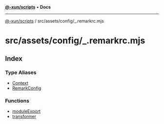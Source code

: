 [**@-xun/scripts**](../../../../README.md) • **Docs**

***

[@-xun/scripts](../../../../README.md) / src/assets/config/\_.remarkrc.mjs

# src/assets/config/\_.remarkrc.mjs

## Index

### Type Aliases

- [Context](type-aliases/Context.md)
- [RemarkConfig](type-aliases/RemarkConfig.md)

### Functions

- [moduleExport](functions/moduleExport.md)
- [transformer](functions/transformer.md)
